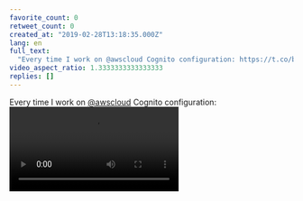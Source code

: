 ```yaml
---
favorite_count: 0
retweet_count: 0
created_at: "2019-02-28T13:18:35.000Z"
lang: en
full_text:
  "Every time I work on @awscloud Cognito configuration: https://t.co/bNs5iVZhLJ"
video_aspect_ratio: 1.3333333333333333
replies: []
---
```


Every time I work on [@awscloud](https://twitter.com/awscloud) Cognito
configuration:
![Embedded Video](https://twitter-media-coderbyheart.s3.eu-north-1.amazonaws.com/1101109408732459010-D0ftICnXgAIjtQZ.mp4)
